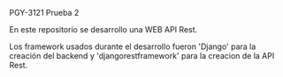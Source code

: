 PGY-3121 Prueba 2


En este repositorio se desarrollo una WEB API Rest.

Los framework usados durante el desarrollo fueron 'Django' para la creación del backend y 'djangorestframework' para la creacion de la API Rest.

